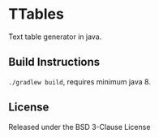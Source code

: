 # TTables

Text table generator in java.

## Build Instructions

`./gradlew build`, requires minimum java 8.

## License

Released under the BSD 3-Clause License